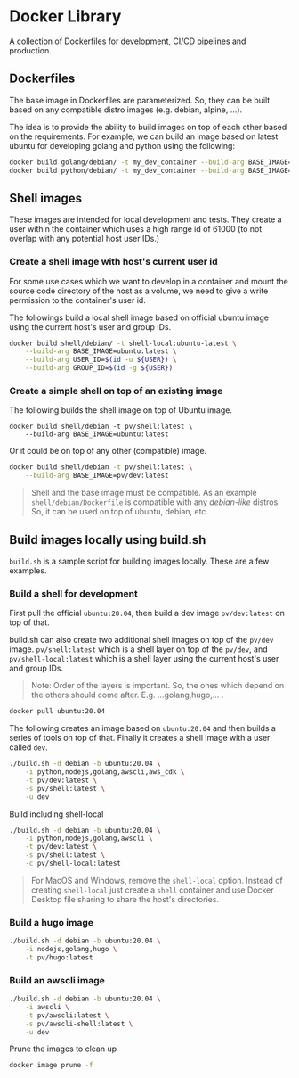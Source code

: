 # Docker Library

A collection of Dockerfiles for development, CI/CD pipelines and production. 

## Dockerfiles
The base image in Dockerfiles are parameterized. So, they can be built based on any compatible distro images (e.g. debian, alpine, ...). 

The idea is to provide the ability to build images on top of each other based on the requirements.
For example, we can build an image based on latest ubuntu for developing golang and python using the following:

```sh
docker build golang/debian/ -t my_dev_container --build-arg BASE_IMAGE=ubuntu:latest
docker build python/debian/ -t my_dev_container --build-arg BASE_IMAGE=my_dev_container
```

## Shell images
These images are intended for local development and tests. They create a user within the container which uses a high range id of 61000 (to not overlap with any potential host user IDs.)

### Create a shell image with host's current user id
For some use cases which we want to develop in a container and mount the source code directory of
the host as a volume, we need to give a write permission to the container's user
id. 

The followings build a local shell image based on official ubuntu image 
using the current host's user and group IDs.

```sh
docker build shell/debian/ -t shell-local:ubuntu-latest \
	--build-arg BASE_IMAGE=ubuntu:latest \
	--build-arg USER_ID=$(id -u ${USER}) \
	--build-arg GROUP_ID=$(id -g ${USER})
```
### Create a simple shell on top of an existing image
The following builds the shell image on top of Ubuntu image.
```
docker build shell/debian -t pv/shell:latest \
    --build-arg BASE_IMAGE=ubuntu:latest
```
Or it could be on top of any other (compatible) image.
```sh
docker build shell/debian -t pv/shell:latest \
    --build-arg BASE_IMAGE=pv/dev:latest
```
> Shell and the base image must be compatible. As an example `shell/debian/Dockerfile` is compatible with any *debian-like* distros. So, it can be used on top of ubuntu, debian, etc.

## Build images locally using build.sh
`build.sh` is a sample script for building images locally. These are a few examples.

### Build a shell for development
First pull the official `ubuntu:20.04`, then build a dev image `pv/dev:latest` on top of that.

build.sh can also create two additional shell images on top of the `pv/dev` image. `pv/shell:latest` which is a shell layer on top of the `pv/dev`, and `pv/shell-local:latest` which is a shell layer using the current host's user and group IDs.

> Note: Order of the layers is important. So, the ones which depend on the others should come after. E.g. ...golang,hugo,... .

```sh
docker pull ubuntu:20.04
```
The following creates an image based on `ubuntu:20.04` and then builds a series of tools on top of that. Finally it creates a shell image with a user called `dev`.
```sh
./build.sh -d debian -b ubuntu:20.04 \
    -i python,nodejs,golang,awscli,aws_cdk \
    -t pv/dev:latest \
    -s pv/shell:latest \
    -u dev
```

Build including shell-local
```sh
./build.sh -d debian -b ubuntu:20.04 \
    -i python,nodejs,golang,awscli \
    -t pv/dev:latest \
    -s pv/shell:latest \
    -c pv/shell-local:latest
```
> For MacOS and Windows, remove the `shell-local` option. Instead of creating `shell-local` just create a `shell` container and use Docker Desktop file sharing to share the host's directories.

### Build a hugo image
```sh
./build.sh -d debian -b ubuntu:20.04 \
    -i nodejs,golang,hugo \
    -t pv/hugo:latest
```
### Build an awscli image
```sh
./build.sh -d debian -b ubuntu:20.04 \
    -i awscli \
    -t pv/awscli:latest \
    -s pv/awscli-shell:latest \
    -u dev
```
Prune the images to clean up
```sh
docker image prune -f
```
